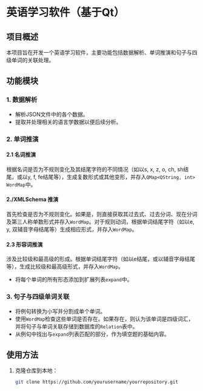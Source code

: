 # 英语学习软件（基于Qt）

## 项目概述

本项目旨在开发一个英语学习软件，主要功能包括数据解析、单词推演和句子与四级单词的关联处理。

## 功能模块

### 1. 数据解析

- 解析JSON文件中的各个数据。
- 提取并处理相关的语言学数据以便后续分析。

### 2. 单词推演

#### 2.1 名词推演

根据名词是否为不规则变化及其结尾字符的不同情况（如以s, x, z, o, ch, sh结尾，或以y, f, fe结尾等），生成复数形式或其他变形，并存入`QMap<QString, int> WordMap`中。

#### 2./XMLSchema 推演

首先检查是否为不规则变化。如果是，则直接获取其过去式、过去分词、现在分词及第三人称单数形式并存入`WordMap`。对于规则动词，根据单词结尾字符（如以e, y, 双辅音字母结尾等）生成相应形式，并存入`WordMap`。

#### 2.3 形容词推演

涉及比较级和最高级的形成。根据单词结尾字符（如以e结尾，或以辅音字母结尾等），生成比较级和最高级形式，并存入`WordMap`。

- 将每个单词的所有形态添加到扩展列表`expand`中。

### 3. 句子与四级单词关联

- 将例句转换为小写并分割成单个单词。
- 使用`WordMap`检查这些单词是否存在。如果存在，则认为该单词是四级词汇，并将句子与单词关联存储到数据库的`Relation`表中。
- 从例句中找出与`expand`列表匹配的部分，作为填空题的基础内容。

## 使用方法

1. 克隆仓库到本地：
   ```bash
   git clone https://github.com/yourusername/yourrepository.git
